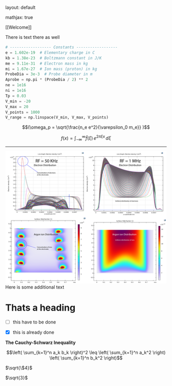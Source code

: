 layout: default

mathjax: true

[[Welcome]]

There is text there as well

``` python
# ------------------ Constants ------------------
e = 1.602e-19  # Elementary charge in C
kb = 1.38e-23  # Boltzmann constant in J/K
me = 9.11e-31  # Electron mass in kg
mi = 1.67e-27  # Ion mass (proton) in kg
ProbeDia = 3e-3  # Probe diameter in m
Aprobe = np.pi * (ProbeDia / 2) ** 2
ne = 1e16
ni = 1e16
Tp = 0.03
V_min = -20
V_max = 20
V_points = 1000
V_range = np.linspace(V_min, V_max, V_points)
```
$$(\omega_p = \sqrt{\frac{n_e e^2}{\varepsilon_0 m_e}} )$$

$$
f(x) = \int_{-\infty}^\infty \hat f(\xi)\,e^{2 \pi \xi x} \,d\xi
$$

---
![alt text](images/ArgonPlasma1.png)
Here is some additional text

# Thats a heading
- [ ] this have to be done
- [x] this is already done


**The Cauchy-Schwarz Inequality**

```math
\left( \sum_{k=1}^n a_k b_k \right)^2 \leq \left( \sum_{k=1}^n a_k^2 \right) \left( \sum_{k=1}^n b_k^2 \right)
```

$`\sqrt{\$4}`$

$`\sqrt{3}`$
